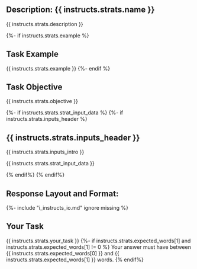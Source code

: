 ## Description: {{ instructs.strats.name }}
{{ instructs.strats.description }}

{%- if instructs.strats.example %}
## Task Example
{{ instructs.strats.example }}
{%- endif %}

## Task Objective
{{ instructs.strats.objective }}

{%- if instructs.strats.strat_input_data %}
{%- if instructs.strats.inputs_header %}
## {{ instructs.strats.inputs_header }}
{{ instructs.strats.inputs_intro }}
<!-- <{{ instructs.strats.inputs_tag }}> -->
{{ instructs.strats.strat_input_data }}
<!-- </{{ instructs.strats.inputs_tag }}> -->
{% endif%}
{% endif%}

## Response Layout and Format:
{%- include "i_instructs_io.md" ignore missing %}

## Your Task
{{ instructs.strats.your_task }}
{%- if instructs.strats.expected_words[1] and instructs.strats.expected_words[1] != 0 %}
Your answer must have between {{ instructs.strats.expected_words[0] }} and {{ instructs.strats.expected_words[1] }} words.
{% endif%}
